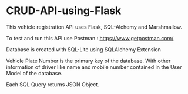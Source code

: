 # CRUD-API-using-Flask

This vehicle registration API uses Flask, SQL-Alchemy and Marshmallow.

To test and run this API use Postman : https://www.getpostman.com/

Database is created with SQL-Lite using SQLAlchemy Extension 

Vehicle Plate Number is the primary key of the database.
With other information of driver like name and mobile number contained in the User Model of the database.

Each SQL Query returns JSON Object.
